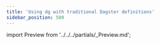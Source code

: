 ```yaml
---
title: 'Using dg with traditional Dagster definitions'
sidebar_position: 500
---
```


import Preview from '../../../partials/\_Preview.md';

<Preview />